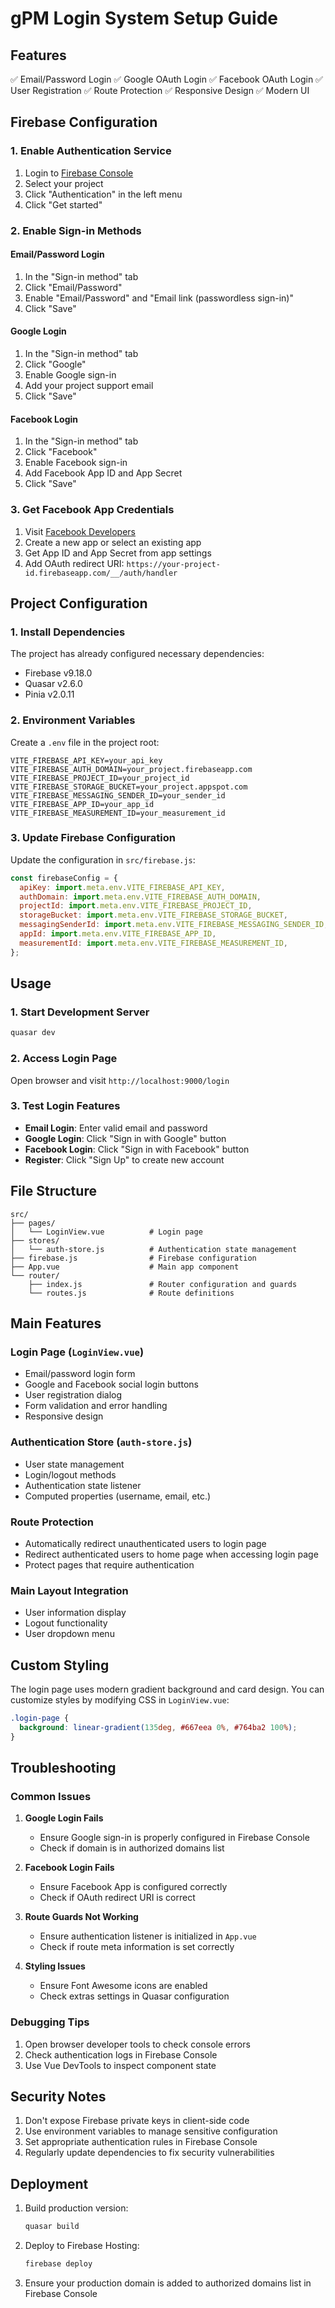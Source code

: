 # gPM Login System Setup Guide

## Features

✅ Email/Password Login
✅ Google OAuth Login
✅ Facebook OAuth Login
✅ User Registration
✅ Route Protection
✅ Responsive Design
✅ Modern UI

## Firebase Configuration

### 1. Enable Authentication Service

1. Login to [Firebase Console](https://console.firebase.google.com/)
2. Select your project
3. Click "Authentication" in the left menu
4. Click "Get started"

### 2. Enable Sign-in Methods

#### Email/Password Login

1. In the "Sign-in method" tab
2. Click "Email/Password"
3. Enable "Email/Password" and "Email link (passwordless sign-in)"
4. Click "Save"

#### Google Login

1. In the "Sign-in method" tab
2. Click "Google"
3. Enable Google sign-in
4. Add your project support email
5. Click "Save"

#### Facebook Login

1. In the "Sign-in method" tab
2. Click "Facebook"
3. Enable Facebook sign-in
4. Add Facebook App ID and App Secret
5. Click "Save"

### 3. Get Facebook App Credentials

1. Visit [Facebook Developers](https://developers.facebook.com/)
2. Create a new app or select an existing app
3. Get App ID and App Secret from app settings
4. Add OAuth redirect URI: `https://your-project-id.firebaseapp.com/__/auth/handler`

## Project Configuration

### 1. Install Dependencies

The project has already configured necessary dependencies:

- Firebase v9.18.0
- Quasar v2.6.0
- Pinia v2.0.11

### 2. Environment Variables

Create a `.env` file in the project root:

```env
VITE_FIREBASE_API_KEY=your_api_key
VITE_FIREBASE_AUTH_DOMAIN=your_project.firebaseapp.com
VITE_FIREBASE_PROJECT_ID=your_project_id
VITE_FIREBASE_STORAGE_BUCKET=your_project.appspot.com
VITE_FIREBASE_MESSAGING_SENDER_ID=your_sender_id
VITE_FIREBASE_APP_ID=your_app_id
VITE_FIREBASE_MEASUREMENT_ID=your_measurement_id
```

### 3. Update Firebase Configuration

Update the configuration in `src/firebase.js`:

```javascript
const firebaseConfig = {
  apiKey: import.meta.env.VITE_FIREBASE_API_KEY,
  authDomain: import.meta.env.VITE_FIREBASE_AUTH_DOMAIN,
  projectId: import.meta.env.VITE_FIREBASE_PROJECT_ID,
  storageBucket: import.meta.env.VITE_FIREBASE_STORAGE_BUCKET,
  messagingSenderId: import.meta.env.VITE_FIREBASE_MESSAGING_SENDER_ID,
  appId: import.meta.env.VITE_FIREBASE_APP_ID,
  measurementId: import.meta.env.VITE_FIREBASE_MEASUREMENT_ID,
};
```

## Usage

### 1. Start Development Server

```bash
quasar dev
```

### 2. Access Login Page

Open browser and visit `http://localhost:9000/login`

### 3. Test Login Features

- **Email Login**: Enter valid email and password
- **Google Login**: Click "Sign in with Google" button
- **Facebook Login**: Click "Sign in with Facebook" button
- **Register**: Click "Sign Up" to create new account

## File Structure

```
src/
├── pages/
│   └── LoginView.vue          # Login page
├── stores/
│   └── auth-store.js          # Authentication state management
├── firebase.js                # Firebase configuration
├── App.vue                    # Main app component
└── router/
    ├── index.js               # Router configuration and guards
    └── routes.js              # Route definitions
```

## Main Features

### Login Page (`LoginView.vue`)

- Email/password login form
- Google and Facebook social login buttons
- User registration dialog
- Form validation and error handling
- Responsive design

### Authentication Store (`auth-store.js`)

- User state management
- Login/logout methods
- Authentication state listener
- Computed properties (username, email, etc.)

### Route Protection

- Automatically redirect unauthenticated users to login page
- Redirect authenticated users to home page when accessing login page
- Protect pages that require authentication

### Main Layout Integration

- User information display
- Logout functionality
- User dropdown menu

## Custom Styling

The login page uses modern gradient background and card design. You can customize styles by modifying CSS in `LoginView.vue`:

```css
.login-page {
  background: linear-gradient(135deg, #667eea 0%, #764ba2 100%);
}
```

## Troubleshooting

### Common Issues

1. **Google Login Fails**

   - Ensure Google sign-in is properly configured in Firebase Console
   - Check if domain is in authorized domains list

2. **Facebook Login Fails**

   - Ensure Facebook App is configured correctly
   - Check if OAuth redirect URI is correct

3. **Route Guards Not Working**

   - Ensure authentication listener is initialized in `App.vue`
   - Check if route meta information is set correctly

4. **Styling Issues**
   - Ensure Font Awesome icons are enabled
   - Check extras settings in Quasar configuration

### Debugging Tips

1. Open browser developer tools to check console errors
2. Check authentication logs in Firebase Console
3. Use Vue DevTools to inspect component state

## Security Notes

1. Don't expose Firebase private keys in client-side code
2. Use environment variables to manage sensitive configuration
3. Set appropriate authentication rules in Firebase Console
4. Regularly update dependencies to fix security vulnerabilities

## Deployment

1. Build production version:

   ```bash
   quasar build
   ```

2. Deploy to Firebase Hosting:

   ```bash
   firebase deploy
   ```

3. Ensure your production domain is added to authorized domains list in Firebase Console
